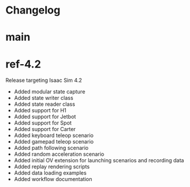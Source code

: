 # Changelog

# main

# ref-4.2

Release targeting Isaac Sim 4.2

- Added modular state capture
- Added state writer class
- Added state reader class
- Added support for H1
- Added support for Jetbot
- Added support for Spot 
- Added support for Carter
- Added keyboard teleop scenario
- Added gamepad teleop scenario
- Added path following scenario
- Added random acceleration scenario
- Added initial OV extension for launching scenarios and recording data
- Added replay rendering scripts
- Added data loading examples
- Added workflow documentation
